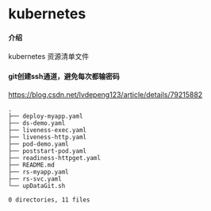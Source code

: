 # kubernetes

#### 介绍
kubernetes 资源清单文件

#### git创建ssh通道，避免每次都输密码

https://blog.csdn.net/lvdepeng123/article/details/79215882

```
.
├── deploy-myapp.yaml
├── ds-demo.yaml
├── liveness-exec.yaml
├── liveness-http.yaml
├── pod-demo.yaml
├── poststart-pod.yaml
├── readiness-httpget.yaml
├── README.md
├── rs-myapp.yaml
├── rs-svc.yaml
└── upDataGit.sh

0 directories, 11 files
```
